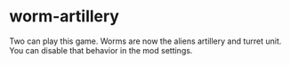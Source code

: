 # worm-artillery
Two can play this game. Worms are now the aliens artillery and turret unit. You can disable that behavior in the mod settings.
